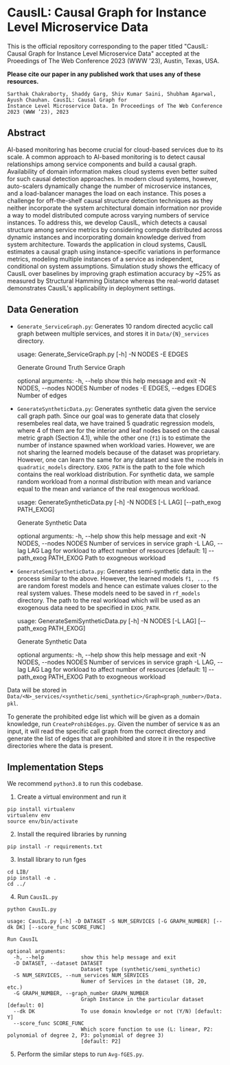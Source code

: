 # CausIL: Causal Graph for Instance Level Microservice Data

This is the official repository corresponding to the paper titled "CausIL: Causal Graph for Instance Level Microservice Data"  accepted at the Proeedings of The Web Conference 2023 (WWW '23), Austin, Texas, USA.

**Please cite our paper in any published work that uses any of these resources.**
```
Sarthak Chakraborty, Shaddy Garg, Shiv Kumar Saini, Shubham Agarwal, Ayush Chauhan. CausIL: Causal Graph for
Instance Level Microservice Data. In Proceedings of The Web Conference 2023 (WWW ’23), 2023
```


## Abstract
AI-based monitoring has become crucial for cloud-based services due to its scale. A common approach to AI-based monitoring is to detect causal relationships among service components and build a causal graph. Availability of domain information makes cloud systems even better suited for such causal detection approaches. In modern cloud systems, however, auto-scalers dynamically change the number of microservice instances, and a load-balancer manages the load on each instance. This poses a challenge for off-the-shelf causal structure detection techniques as they neither incorporate the system architectural domain information nor provide a way to model distributed compute across varying numbers of service instances. To address this, we develop CausIL, which detects a causal structure among service metrics by considering compute distributed across dynamic instances and incorporating domain knowledge derived from system architecture. Towards the application in cloud systems, CausIL estimates a causal graph using instance-specific variations in performance metrics, modeling multiple instances of a service as independent, conditional on system assumptions. Simulation study shows the efficacy of CausIL over baselines by improving graph estimation accuracy by ~25% as measured by Structural Hamming Distance whereas the real-world dataset demonstrates CausIL's applicability in deployment settings.


## Data Generation 
- `Generate_ServiceGraph.py`: Generates 10 random directed acyclic call graph between multiple services, and stores it in `Data/{N}_services` directory.

	usage: Generate_ServiceGraph.py [-h] -N NODES -E EDGES

	Generate Ground Truth Service Graph

	optional arguments:
	  -h, --help            show this help message and exit
	  -N NODES, --nodes NODES
	                        Number of nodes
	  -E EDGES, --edges EDGES
	                        Number of edges

- `GenerateSyntheticData.py`: Generates synthetic data given the service call graph path. Since our goal was to generate data that closely resembeles real data, we have trained 5 quadratic regression models, where 4 of them are for the interior and leaf nodes based on the causal metric graph (Section 4.1), while the other one (`f1`) is to estimate the number of instance spawned when workload varies. However, we are not sharing the learned models because of the dataset was proprietary. However, one can learn the same for any dataset and save the models in `quadratic_models` directory. `EXOG_PATH` is the path to the fole which contains the real workload distribution. For synthetic data, we sample random workload from a normal distribution with mean and variance equal to the mean and variance of the real exogenous workload.

	usage: GenerateSyntheticData.py [-h] -N NODES [-L LAG] [--path_exog PATH_EXOG]

	Generate Synthetic Data

	optional arguments:
	  -h, --help            show this help message and exit
	  -N NODES, --nodes NODES
	                        Number of services in service graph
	  -L LAG, --lag LAG     Lag for workload to affect number of resources [default: 1]
	  --path_exog PATH_EXOG
	                        Path to exogneous workload 

- `GenerateSemiSyntheticData.py`: Generates semi-synthetic data in the process similar to the above. However, the learned models `f1, ..., f5` are random forest models and hence can estimate values closer to the real system values. These models need to be saved in `rf_models` directory. The path to the real workload which will be used as an exogenous data need to be specified in `EXOG_PATH`.

	usage: GenerateSemiSyntheticData.py [-h] -N NODES [-L LAG] [--path_exog PATH_EXOG]

	Generate Synthetic Data

	optional arguments:
	  -h, --help            show this help message and exit
	  -N NODES, --nodes NODES
	                        Number of services in service graph
	  -L LAG, --lag LAG     Lag for workload to affect number of resources [default: 1]
	  --path_exog PATH_EXOG
	                        Path to exogneous workload


Data will be stored in `Data/<N>_services/<synthetic/semi_synthetic>/Graph<graph_number>/Data.pkl`.


To generate the prohibited edge list which will be given as a domain knowledge, run `CreateProhibEdges.py`. Given the number of service `N` as an input, it will read the specific call graph from the correct directory and generate the list of edges that are prohibited and store it in the respective directories where the data is present.


## Implementation Steps

We recommend `python3.8` to run this codebase.

1. Create a virtual environment and run it
```
pip install virtualenv  
virtualenv env  
source env/bin/activate
```

2. Install the required libraries by running
```
pip install -r requirements.txt
```

3. Install library to run fges
```
cd LIB/
pip install -e .
cd ../
```

4. Run `CausIL.py`
```
python CausIL.py
```

	usage: CausIL.py [-h] -D DATASET -S NUM_SERVICES [-G GRAPH_NUMBER] [--dk DK] [--score_func SCORE_FUNC]

	Run CausIL

	optional arguments:
	  -h, --help            show this help message and exit
	  -D DATASET, --dataset DATASET
	                        Dataset type (synthetic/semi_synthetic)
	  -S NUM_SERVICES, --num_services NUM_SERVICES
	                        Numer of Services in the dataset (10, 20, etc.)
	  -G GRAPH_NUMBER, --graph_number GRAPH_NUMBER
	                        Graph Instance in the particular dataset [default: 0]
	  --dk DK               To use domain knowledge or not (Y/N) [default: Y]
	  --score_func SCORE_FUNC
	                        Which score function to use (L: linear, P2: polynomial of degree 2, P3: polynomial of degree 3)
	                        [default: P2]


5. Perform the similar steps to run `Avg-fGES.py`.

